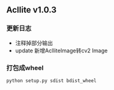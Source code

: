 ## Acllite v1.0.3

### 更新日志
* 注释掉部分输出
* update 新增AclliteImage转cv2 Image
### 打包成wheel
```bash
python setup.py sdist bdist_wheel
```